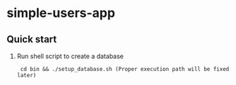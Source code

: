 # simple-users-app

## Quick start

1. Run shell script to create a database 

        cd bin && ./setup_database.sh (Proper execution path will be fixed later)

